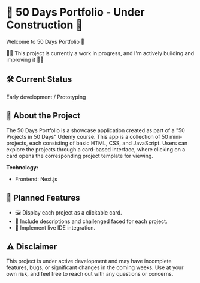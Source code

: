 # :construction: 50 Days Portfolio - Under Construction :construction:

Welcome to 50 Days Portfolio :open_file_folder:

:construction_worker_man: This project is currently a work in progress, and I'm actively building and improving it :construction_worker_woman:

## :hammer_and_wrench: Current Status

Early development / Prototyping

## :open_book: About the Project

The 50 Days Portfolio is a showcase application created as part of a "50 Projects in 50 Days" Udemy course. This app is a collection of 50 mini-projects, each consisting of basic HTML, CSS, and JavaScript. Users can explore the projects through a card-based interface, where clicking on a card opens the corresponding project template for viewing.

**Technology:**

- Frontend: Next.js

## :rocket: Planned Features

- :framed_picture: Display each project as a clickable card.
- :open_book: Include descriptions and challenged faced for each project.
- :rocket: Implement live IDE integration.

## :warning: Disclaimer

This project is under active development and may have incomplete features, bugs, or significant changes in the coming weeks. Use at your own risk, and feel free to reach out with any questions or concerns.
